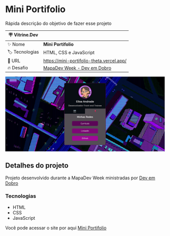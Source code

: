 # Mini Portifolio

Rápida descrição do objetivo de fazer esse projeto

| :placard: Vitrine.Dev |     |
| -------------  | --- |
| :sparkles: Nome        | **Mini Portifolio**
| :label: Tecnologias | HTML, CSS e JavaScript
| :rocket: URL         | https://mini-portifolio-theta.vercel.app/
| :fire: Desafio     | [MapaDev Week - Dev em Dobro](https://www.youtube.com/c/DevemDobro)

<!-- Inserir imagem com a #vitrinedev ao final do link -->
![](https://github.com/elisalvsan/mini-portifolio/blob/main/src/assets/img/mini-portifolio.jpg?raw=true#vitrinedev)

## Detalhes do projeto

Projeto desenvolvido durante a MapaDev Week ministradas por [Dev em Dobro](https://www.youtube.com/c/devemdobro)

### Tecnologias

- HTML
- CSS
- JavaScript

Você pode acessar o site por aqui [Mini Portifolio](https://mini-portifolio-theta.vercel.app/)
